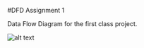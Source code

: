 #DFD Assignment 1

Data Flow Diagram for the first class project. 


![alt text](https://cloud.githubusercontent.com/assets/21317639/19224195/58bdc65c-8e46-11e6-8bcf-d44367865dc3.PNG)


